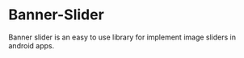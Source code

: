 # Banner-Slider
Banner slider is an easy to use library for implement image sliders in android apps.
